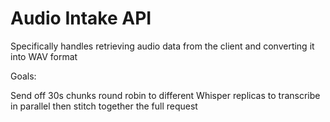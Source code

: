 # Audio Intake API

Specifically handles retrieving audio data from the client and converting it into WAV format

Goals:

Send off 30s chunks round robin to different Whisper replicas to transcribe in parallel then stitch together the full request



